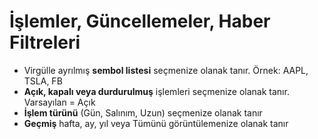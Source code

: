 # **İşlemler, Güncellemeler, Haber Filtreleri**

- Virgülle ayrılmış **sembol listesi** seçmenize olanak tanır. Örnek: AAPL, TSLA, FB
- **Açık, kapalı veya durdurulmuş** işlemleri seçmenize olanak tanır. Varsayılan = Açık
- **İşlem türünü** (Gün, Salınım, Uzun) seçmenize olanak tanır
- **Geçmiş** hafta, ay, yıl veya Tümünü görüntülemenize olanak tanır
